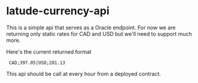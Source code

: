 # latude-currency-api

This is a simple api that serves as a Oracle endpoint. 
For now we are returning only static rates for CAD and USD but we'll need to support much more.

Here's the current returned format 
```
 CAD;397.05|USD;201.13
```

This api should be call at every hour from a deployed contract. 
